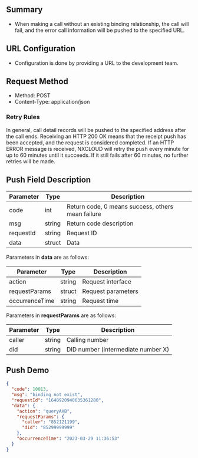 ## Summary

- When making a call without an existing binding relationship, the call will fail, and the error call information will be pushed to the specified URL.

## URL Configuration

- Configuration is done by providing a URL to the development team.

## Request Method

- Method: POST
- Content-Type: application/json

### Retry Rules

In general, call detail records will be pushed to the specified address after the call ends. Receiving an HTTP 200 OK means that the receipt push has been accepted, and the request is considered completed. If an HTTP ERROR message is received, NXCLOUD will retry the push every minute for up to 60 minutes until it succeeds. If it still fails after 60 minutes, no further retries will be made.

## **Push Field Description**

| Parameter  | Type   | Description                  |
| ---------- | ------ | ---------------------------- |
| code       | int    | Return code, 0 means success, others mean failure |
| msg        | string | Return code description      |
| requestId  | string | Request ID                   |
| data       | struct | Data                         |

Parameters in **data** are as follows:

| Parameter         | Type   | Description                  |
| ----------------- | ------ | ---------------------------- |
| action            | string | Request interface            |
| requestParams     | struct | Request parameters           |
| occurrenceTime    | string | Request time                 |

Parameters in **requestParams** are as follows:

| Parameter  | Type   | Description                  |
| -----------| ------ | ---------------------------- |
| caller      | string | Calling number               |
| did         | string | DID number (intermediate number X) |



## Push Demo

```json
{
  "code": 10013,
  "msg": "binding not exist",
  "requestId": "1640920940635361280",
  "data": {
    "action": "queryAXB",
    "requestParams": {
      "caller": "852121199",
      "did": "85299999999"
    },
    "occurrenceTime": "2023-03-29 11:36:53"
  }
}
```